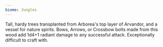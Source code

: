 ```yaml
---
biome: Jungles
---
```

Tall, hardy trees transplanted from Arborea's top layer of Arvandor, and a vessel for nature spirits. Bows, Arrows, or Crossbow bolts made from this wood add 1d4+1 radiant damage to any successful attack. Exceptionally difficult to craft with. 

